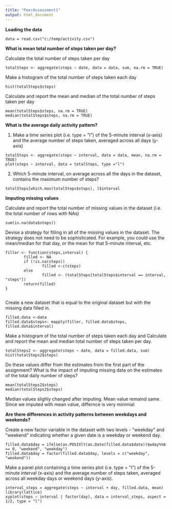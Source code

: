 ```yaml
---
title: "PeerAssessment1"
output: html_document
---
```



**Loading the data**

```{r}
data = read.csv("c:/temp/activity.csv")
```

**What is mean total number of steps taken per day?**

Calculate the total number of steps taken per day

```{r}
totalSteps <- aggregate(steps ~ date, data = data, sum, na.rm = TRUE)
```

Make a histogram of the total number of steps taken each day
```{r}
hist(totalSteps$steps)
```

Calculate and report the mean and median of the total number of steps taken per day
```{r}
mean(totalSteps$steps, na.rm = TRUE)
median(totalSteps$steps, na.rm = TRUE)
```


**What is the average daily activity pattern?**

1. Make a time series plot (i.e. type = "l") of the 5-minute interval (x-axis) and the average number of steps taken, averaged across all days (y-axis)

```{r}
totalSteps <- aggregate(steps ~ interval, data = data, mean, na.rm = TRUE)
plot(steps ~ interval, data = totalSteps, type ="l")
```

2. Which 5-minute interval, on average across all the days in the dataset, contains the maximum number of steps?

```{r}
totalSteps[which.max(totalSteps$steps), ]$interval

```

**Imputing missing values**

Calculate and report the total number of missing values in the dataset (i.e. the total number of rows with NAs)

```{r}
sum(is.na(data$steps))
```

Devise a strategy for filling in all of the missing values in the dataset. The strategy does not need to be sophisticated. For example, you could use the mean/median for that day, or the mean for that 5-minute interval, etc.

```{r}
filler <- function(steps,interval) {
        filled <- NA
        if (!is.na(steps))
                filled <-c(steps)
        else
                filled <- (totalSteps[totalSteps$interval == interval, "steps"])
        return(filled)
}


```

Create a new dataset that is equal to the original dataset but with the missing data filled in.

```{r}
filled.data <-data
filled.data$steps<- mapply(filler, filled.data$steps, filled.data$interval)
```

Make a histogram of the total number of steps taken each day and Calculate and report the mean and median total number of steps taken per day.

```{r}
totalSteps2 <- aggregate(steps ~ date, data = filled.data, sum)
hist(totalSteps2$steps)
```

Do these values differ from the estimates from the first part of the assignment? What is the impact of imputing missing data on the estimates of the total daily number of steps?

```{r}
mean(totalSteps2$steps)
median(totalSteps2$steps)
```

Median values slighly changed after imputing. Mean value remaind same. Since we imputed with mean value, differnce is very minimial.

**Are there differences in activity patterns between weekdays and weekends?**

Create a new factor variable in the dataset with two levels - "weekday" and "weekend" indicating whether a given date is a weekday or weekend day.

```{r}
filled.data$day = ifelse(as.POSIXlt(as.Date(filled.data$date))$wday%%6 == 0, "weekend", "weekday")
filled.data$day = factor(filled.data$day, levels = c("weekday", "weekend"))
```

Make a panel plot containing a time series plot (i.e. type = "l") of the 5-minute interval (x-axis) and the average number of steps taken, averaged across all weekday days or weekend days (y-axis). 

```{r}
interval_steps = aggregate(steps ~ interval + day, filled.data, mean)
library(lattice)
xyplot(steps ~ interval | factor(day), data = interval_steps, aspect = 1/2, type = "l")
```

